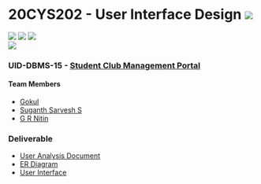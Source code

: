 # 20CYS202 - User Interface Design ![](https://img.shields.io/badge/-Live-green)
![](https://img.shields.io/badge/Batch-21CYS-lightgreen) ![](https://img.shields.io/badge/UG-blue) ![](https://img.shields.io/badge/Subject-UID-blue) <br/>
![](https://img.shields.io/badge/Category-Univ-darkblue)

### UID-DBMS-15 - [Student Club Management Portal](https://gokul2003g.github.io/20CYS202-UID/Mini-Project)

#### Team Members
- [Gokul]()
- [Suganth Sarvesh S]()
- [G R Nitin]()

### Deliverable 
- [User Analysis Document](UID-DBMS-15_UAD.pdf)
- [ER Diagram](UID-DBMS-15_ER_Diagram.png)
- [User Interface](UI/)


